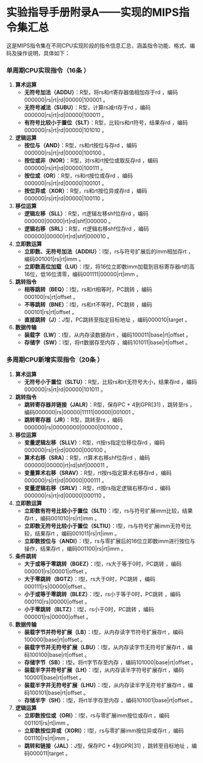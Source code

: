 # 实验指导手册附录A——实现的MIPS指令集汇总

这是MIPS指令集在不同CPU实现阶段的指令信息汇总，涵盖指令功能、格式、编码及操作说明，具体如下：
### 单周期CPU实现指令（16条 ）
1. **算术运算**
    - **无符号加法（ADDU）**：R型，将rs和rt寄存器值相加存于rd ，编码000000|rs|rt|rd|00000|100001 。
    - **无符号减法（SUBU）**：R型，计算rs减rt存于rd ，编码000000|rs|rt|rd|00000|100011 。
    - **有符号比较小于置位（SLT）**：R型，比较rs和rt符号，结果存rd ，编码000000|rs|rt|rd|00000|101010 。
2. **逻辑运算**
    - **按位与（AND）**：R型，rs和rt按位与存rd ，编码000000|rs|rt|rd|00000|100100 。
    - **按位或非（NOR）**：R型，对rs和rt按位或取反存rd ，编码000000|rs|rt|rd|00000|100111 。
    - **按位或（OR）**：R型，rs和rt按位或存rd ，编码000000|rs|rt|rd|00000|100101 。
    - **按位异或（XOR）**：R型，rs和rt按位异或存rd ，编码000000|rs|rt|rd|00000|100110 。
3. **移位运算**
    - **逻辑左移（SLL）**：R型，rt逻辑左移shf位存rd ，编码000000|00000|rt|rd|shf|000000 。
    - **逻辑右移（SRL）**：R型，rt逻辑右移shf位存rd ，编码000000|00000|rt|rd|shf|000010 。
4. **立即数运算**
    - **立即数、无符号加法（ADDIU）**：I型，rs与符号扩展后的imm相加存rt ，编码001001|rs|rt|imm 。
    - **立即数高位加载（LUI）**：I型，将16位立即数imm加载到目标寄存器rt的高16位，低16位清零，编码001111|00000|rt|imm 。
5. **跳转指令**
    - **相等跳转（BEQ）**：I型，rs和rt相等时，PC跳转 ，编码000100|rs|rt|offset 。
    - **不等跳转（BNE）**：I型，rs和rt不等时，PC跳转 ，编码000101|rs|rt|offset 。
    - **直接跳转（J）**：J型，PC跳转至指定目标地址 ，编码000010|target 。
6. **数据传输**
    - **装载字（LW）**：I型，从内存读数据存rt ，编码100011|base|rt|offset 。
    - **存储字（SW）**：I型，将rt数据存至内存 ，编码101011|base|rt|offset 。

### 多周期CPU新增实现指令（20条 ）
1. **算术运算**
    - **无符号小于置位（SLTU）**：R型，比较rs和rt无符号大小，结果存rd ，编码000000|rs|rt|rd|00000|101011 。
2. **跳转指令**
    - **跳转寄存器并链接（JALR）**：R型，保存PC + 4到GPR[31] ，跳转至rs ，编码000000|rs|00000|11111|00000|001001 。
    - **跳转寄存器（JR）**：R型，跳转至rs ，编码000000|rs|00000000|00000|001000 。
3. **移位运算**
    - **变量逻辑左移（SLLV）**：R型，rt按rs指定位移位存rd ，编码000000|rs|rt|rd|00000|000100 。
    - **算术右移（SRA）**：R型，rt算术右移shf位存rd ，编码000000|00000|rt|rd|shf|000011 。
    - **变量算术右移（SRAV）**：R型，rt按rs指定算术右移存rd ，编码000000|rs|rt|rd|00000|000111 。
    - **变量逻辑右移（SRLV）**：R型，rt按rs指定逻辑右移存rd ，编码000000|rs|rt|rd|00000|000110 。
4. **立即数运算**
    - **立即数有符号比较小于置位（SLTI）**：I型，rs与符号扩展imm比较，结果存rt ，编码001010|rs|rt|imm 。
    - **立即数无符号比较小于置位（SLTIU）**：I型，rs与符号扩展imm无符号比较，结果存rt ，编码001011|rs|rt|imm 。
    - **立即数按位与（ANDI）**：I型，rs与零扩展后的16位立即数imm进行按位与操作，结果存rt ，编码001100|rs|rt|imm 。
5. **条件跳转**
    - **大于或等于零跳转（BGEZ）**：I型，rs大于等于0时，PC跳转 ，编码000001|rs|00001|offset 。
    - **大于零跳转（BGTZ）**：I型，rs大于0时，PC跳转 ，编码000111|rs|00000|offset 。
    - **小于或等于零跳转（BLEZ）**：I型，rs小于等于0时，PC跳转 ，编码000110|rs|00000|offset 。
    - **小于零跳转（BLTZ）**：I型，rs小于0时，PC跳转 ，编码000001|rs|00000|offset 。
6. **数据传输**
    - **装载字节并符号扩展（LB）**：I型，从内存读字节符号扩展存rt ，编码100000|base|rt|offset 。
    - **装载字节并无符号扩展（LBU）**：I型，从内存读字节无符号扩展存rt ，编码100100|base|rt|offset 。
    - **存储字节（SB）**：I型，将rt字节存至内存 ，编码101000|base|rt|offset 。
    - **装载半字并符号扩展（LH）**：I型，从内存读半字符号扩展存rt ，编码100001|base|rt|offset 。
    - **装载半字并无符号扩展（LHU）**：I型，从内存读半字无符号扩展存rt ，编码100101|base|rt|offset 。
    - **存储半字（SH）**：I型，将rt半字存至内存 ，编码101001|base|rt|offset 。
7. **逻辑运算**
    - **立即数按位或（ORI）**：I型，rs与零扩展imm按位或存rt ，编码001101|rs|rt|imm 。
    - **立即数按位异或（XORI）**：I型，rs与零扩展imm按位异或存rt ，编码001110|rs|rt|imm 。
    - **跳转和链接（JAL）**：J型，保存PC + 4到GPR[31] ，跳转至目标地址 ，编码000011|target 。 